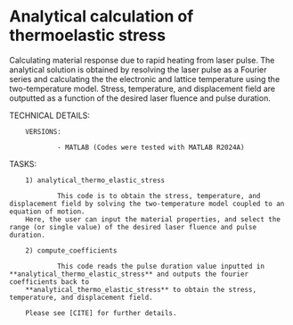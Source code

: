 # Analytical calculation of thermoelastic stress
Calculating material response due to rapid heating from laser pulse. The analytical solution is obtained by resolving the laser pulse as a Fourier series and calculating the the electronic and lattice temperature using the two-temperature model. Stress, temperature, and displacement field are outputted as a function of the desired laser fluence and pulse duration.

TECHNICAL DETAILS:

        VERSIONS:

                - MATLAB (Codes were tested with MATLAB R2024A)
TASKS:

        1) analytical_thermo_elastic_stress

                This code is to obtain the stress, temperature, and displacement field by solving the two-temperature model coupled to an equation of motion.
		Here, the user can input the material properties, and select the range (or single value) of the desired laser fluence and pulse duration.

        2) compute_coefficients
                
                This code reads the pulse duration value inputted in **analytical_thermo_elastic_stress** and outputs the fourier coefficients back to 
		**analytical_thermo_elastic_stress** to obtain the stress, temperature, and displacement field.
                
		Please see [CITE] for further details.

